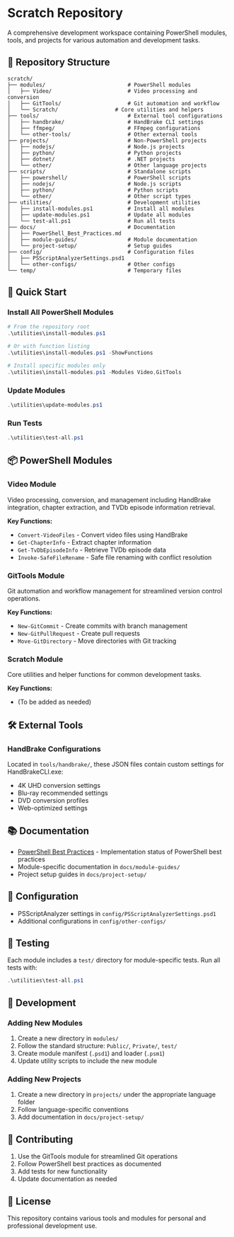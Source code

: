 # Scratch Repository

A comprehensive development workspace containing PowerShell modules, tools, and projects for various automation and development tasks.

## 📁 Repository Structure

```
scratch/
├── modules/                          # PowerShell modules
│   ├── Video/                        # Video processing and conversion
│   ├── GitTools/                     # Git automation and workflow
│   └── Scratch/                  # Core utilities and helpers
├── tools/                            # External tool configurations
│   ├── handbrake/                    # HandBrake CLI settings
│   ├── ffmpeg/                       # FFmpeg configurations
│   └── other-tools/                  # Other external tools
├── projects/                         # Non-PowerShell projects
│   ├── nodejs/                       # Node.js projects
│   ├── python/                       # Python projects
│   ├── dotnet/                       # .NET projects
│   └── other/                        # Other language projects
├── scripts/                          # Standalone scripts
│   ├── powershell/                   # PowerShell scripts
│   ├── nodejs/                       # Node.js scripts
│   ├── python/                       # Python scripts
│   └── other/                        # Other script types
├── utilities/                        # Development utilities
│   ├── install-modules.ps1           # Install all modules
│   ├── update-modules.ps1            # Update all modules
│   └── test-all.ps1                  # Run all tests
├── docs/                             # Documentation
│   ├── PowerShell_Best_Practices.md
│   ├── module-guides/                # Module documentation
│   └── project-setup/                # Setup guides
├── config/                           # Configuration files
│   ├── PSScriptAnalyzerSettings.psd1
│   └── other-configs/                # Other configs
└── temp/                             # Temporary files
```

## 🚀 Quick Start

### Install All PowerShell Modules

```powershell
# From the repository root
.\utilities\install-modules.ps1

# Or with function listing
.\utilities\install-modules.ps1 -ShowFunctions

# Install specific modules only
.\utilities\install-modules.ps1 -Modules Video,GitTools
```

### Update Modules

```powershell
.\utilities\update-modules.ps1
```

### Run Tests

```powershell
.\utilities\test-all.ps1
```

## 📦 PowerShell Modules

### Video Module
Video processing, conversion, and management including HandBrake integration, chapter extraction, and TVDb episode information retrieval.

**Key Functions:**
- `Convert-VideoFiles` - Convert video files using HandBrake
- `Get-ChapterInfo` - Extract chapter information
- `Get-TvDbEpisodeInfo` - Retrieve TVDb episode data
- `Invoke-SafeFileRename` - Safe file renaming with conflict resolution

### GitTools Module
Git automation and workflow management for streamlined version control operations.

**Key Functions:**
- `New-GitCommit` - Create commits with branch management
- `New-GitPullRequest` - Create pull requests
- `Move-GitDirectory` - Move directories with Git tracking

### Scratch Module
Core utilities and helper functions for common development tasks.

**Key Functions:**
- (To be added as needed)

## 🛠️ External Tools

### HandBrake Configurations
Located in `tools/handbrake/`, these JSON files contain custom settings for HandBrakeCLI.exe:

- 4K UHD conversion settings
- Blu-ray recommended settings
- DVD conversion profiles
- Web-optimized settings

## 📚 Documentation

- [PowerShell Best Practices](docs/PowerShell_Best_Practices.md) - Implementation status of PowerShell best practices
- Module-specific documentation in `docs/module-guides/`
- Project setup guides in `docs/project-setup/`

## 🔧 Configuration

- PSScriptAnalyzer settings in `config/PSScriptAnalyzerSettings.psd1`
- Additional configurations in `config/other-configs/`

## 🧪 Testing

Each module includes a `test/` directory for module-specific tests. Run all tests with:

```powershell
.\utilities\test-all.ps1
```

## 📝 Development

### Adding New Modules

1. Create a new directory in `modules/`
2. Follow the standard structure: `Public/`, `Private/`, `test/`
3. Create module manifest (`.psd1`) and loader (`.psm1`)
4. Update utility scripts to include the new module

### Adding New Projects

1. Create a new directory in `projects/` under the appropriate language folder
2. Follow language-specific conventions
3. Add documentation in `docs/project-setup/`

## 🤝 Contributing

1. Use the GitTools module for streamlined Git operations
2. Follow PowerShell best practices as documented
3. Add tests for new functionality
4. Update documentation as needed

## 📄 License

This repository contains various tools and modules for personal and professional development use. 